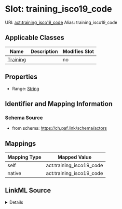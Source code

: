 

# Slot: training_isco19_code 



URI: [act:training_isco19_code](https://ch.paf.link/schema/actors/training_isco19_code)
Alias: training_isco19_code

<!-- no inheritance hierarchy -->





## Applicable Classes

| Name | Description | Modifies Slot |
| --- | --- | --- |
| [Training](Training.md) |  |  no  |






## Properties

* Range: [String](String.md)




## Identifier and Mapping Information






### Schema Source


* from schema: https://ch.paf.link/schema/actors




## Mappings

| Mapping Type | Mapped Value |
| ---  | ---  |
| self | act:training_isco19_code |
| native | act:training_isco19_code |




## LinkML Source

<details>
```yaml
name: training_isco19_code
from_schema: https://ch.paf.link/schema/actors
rank: 1000
alias: training_isco19_code
owner: Training
domain_of:
- Training
range: string

```
</details>
